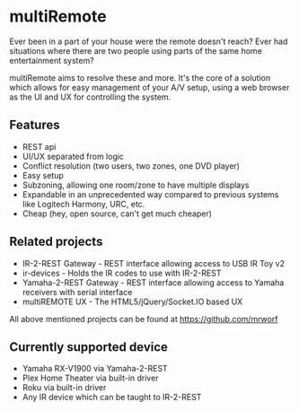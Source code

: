 # multiRemote

Ever been in a part of your house were the remote doesn't reach? Ever had situations
where there are two people using parts of the same home entertainment system?

multiRemote aims to resolve these and more. It's the core of a solution which allows
for easy management of your A/V setup, using a web browser as the UI and UX for controlling
the system.

## Features

* REST api
* UI/UX separated from logic
* Conflict resolution (two users, two zones, one DVD player)
* Easy setup
* Subzoning, allowing one room/zone to have multiple displays
* Expandable in an unprecedented way compared to previous systems like Logitech Harmony, URC, etc.
* Cheap (hey, open source, can't get much cheaper)

## Related projects

* IR-2-REST Gateway - REST interface allowing access to USB IR Toy v2
* ir-devices - Holds the IR codes to use with IR-2-REST
* Yamaha-2-REST Gateway - REST interface allowing access to Yamaha receivers with serial interface
* multiREMOTE UX - The HTML5/jQuery/Socket.IO based UX

All above mentioned projects can be found at https://github.com/mrworf

## Currently supported device

* Yamaha RX-V1900 via Yamaha-2-REST
* Plex Home Theater via built-in driver
* Roku via built-in driver
* Any IR device which can be taught to IR-2-REST
